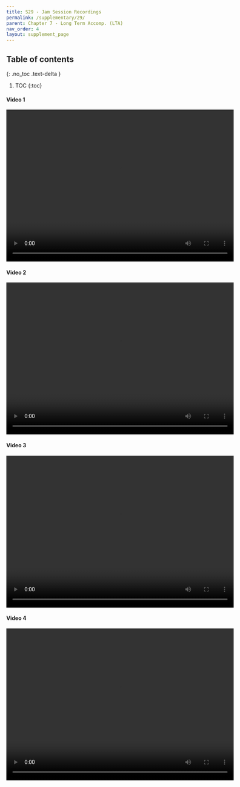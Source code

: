```yaml
---
title: S29 - Jam Session Recordings
permalink: /supplementary/29/
parent: Chapter 7 - Long Term Accomp. (LTA)
nav_order: 4
layout: supplement_page
---
```


## Table of contents
{: .no_toc .text-delta }

1. TOC
{:toc}

#### Video 1

<video width="600" height="400" controls>
  <source src="/assets/ch7/video/V1.mp4" type="video/mp4">
  Your browser does not support the video tag.
</video>

#### Video 2

<video width="600" height="400" controls>
  <source src="/assets/ch7/video/V2.mp4" type="video/mp4">
  Your browser does not support the video tag.
</video>

#### Video 3

<video width="600" height="400" controls>
  <source src="/assets/ch7/video/V3.mp4" type="video/mp4">
  Your browser does not support the video tag.
</video>

#### Video 4

<video width="600" height="400" controls>
  <source src="/assets/ch7/video/V4.mp4" type="video/mp4">
  Your browser does not support the video tag.
</video>
